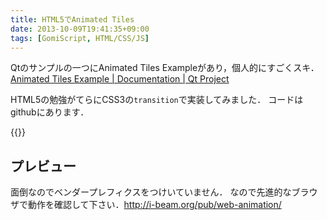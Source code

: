 ```yaml
---
title: HTML5でAnimated Tiles
date: 2013-10-09T19:41:35+09:00
tags: [GomiScript, HTML/CSS/JS]
---
```


Qtのサンプルの一つにAnimated Tiles Exampleがあり，個人的にすごくスキ．  
[Animated Tiles Example | Documentation | Qt Project](http://qt-project.org/doc/qt-4.8/animation-animatedtiles.html)

HTML5の勉強がてらにCSS3の`transition`で実装してみました．
コードはgithubにあります．  

{{<github src="ueokande/web-animation">}}

## プレビュー

面倒なのでベンダープレフィクスをつけいていません．
なので先進的なブラウザで動作を確認して下さい．[http://i\-beam\.org/pub/web\-animation/](http://i-beam.org/pub/web-animation/)

